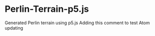 # Perlin-Terrain-p5.js
Generated Perlin terrain using p5.js
Adding this comment to test Atom updating
